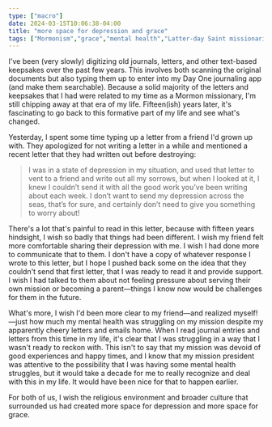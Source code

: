 ```yaml
---
type: ["macro"]
date: 2024-03-15T10:06:38-04:00
title: "more space for depression and grace"
tags: ["Mormonism","grace","mental health","Latter-day Saint missionaries","Day One","journaling"]
---
```

I've been (very slowly) digitizing old journals, letters, and other text-based keepsakes over the past few years. This involves both scanning the original documents but also typing them up to enter into my Day One journaling app (and make them searchable). Because a solid majority of the letters and keepsakes that I had were related to my time as a Mormon missionary, I'm still chipping away at that era of my life. Fifteen(ish) years later, it's fascinating to go back to this formative part of my life and see what's changed. 

Yesterday, I spent some time typing up a letter from a friend I'd grown up with. They apologized for not writing a letter in a while and mentioned a recent letter that they had written out before destroying: 

> I was in a state of depression in my situation, and used that letter to vent to a friend and write out all my sorrows, but when I looked at it, I knew I couldn’t send it with all the good work you’ve been writing about each week. I don’t want to send my depression across the seas, that’s for sure, and certainly don’t need to give you something to worry about!

There's a lot that's painful to read in this letter, because with fifteen years hindsight, I wish so badly that things had been different. I wish my friend felt more comfortable sharing their depression with me. I wish I had done more to communicate that to them. I don't have a copy of whatever response I wrote to this letter, but I hope I pushed back some on the idea that they couldn't send that first letter, that I was ready to read it and provide support. I wish I had talked to them about not feeling pressure about serving their own mission or becoming a parent—things I know now would be challenges for them in the future.

 What's more, I wish I'd been more clear to my friend—and realized myself!—just how much my mental health was struggling on my mission despite my apparently cheery letters and emails home. When I read journal entries and letters from this time in my life, it's clear that I was struggling in a way that I wasn't ready to reckon with. This isn't to say that my mission was devoid of good experiences and happy times, and I know that my mission president was attentive to the possibility that I was having some mental health struggles, but it would take a decade for me to really recognize and deal with this in my life. It would have been nice for that to happen earlier.
 
For both of us, I wish the religious environment and broader culture that surrounded us had created more space for depression and more space for grace.
